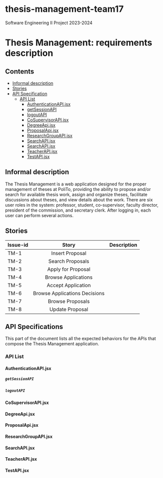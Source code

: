 # thesis-management-team17
Software Engineering II Project 2023-2024

# Thesis Management: requirements description

## Contents

- [Informal description](#informal-description)
- [Stories](#stories)
- [API Specification](#api-specifications)
  - [API List](#api-list)
    - [AuthenticationAPI.jsx](#authenticationApijsx)
     - [getSessionAPI](#getsessionapi)
     - [logoutAPI](#logoutapi)
    - [CoSupervisorAPI.jsx](#cosupervisorApijsx)
    - [DegreeApi.jsx](#degreeApijsx)
    - [ProposalApi.jsx](#proposalApijsx)
    - [ResearchGroupAPI.jsx](#researchgroupApijsx)
    - [SearchAPI.jsx](#searchApijsx)
    - [SearchAPI.jsx](#searchApijsx)
    - [TeacherAPI.jsx](#teacherApijsx)
    - [TestAPI.jsx](#testApijsx)


## Informal description

The Thesis Management is a web application designed for the proper management of theses at PoliTo, providing the ability to propose and/or search for available thesis work, assign and organize theses, facilitate discussions about theses, and view details about the work. There are six user roles in the system: professor, student, co-supervisor, faculty director, president of the commission, and secretary clerk. After logging in, each user can perform several actions.

## Stories

| Issue-id            |  Story                        |      Description                                   |
| ------------------- | :---------------------------: | -------------------------------------------------: |
| TM-1                | Insert Proposal               |                                                    |
| TM-2                | Search Proposals              |                                                    |
| TM-3                | Apply for Proposal            |                                                    |
| TM-4                | Browse Applications           |                                                    |
| TM-5                | Accept Application            |                                                    |
| TM-6                | Browse Applications Decisions |                                                    |
| TM-7                | Browse Proposals              |                                                    |
| TM-8                | Update Proposal               |                                                    |

## API Specifications

This part of the document lists all the expected behaviors for the APIs that compose the Thesis Management application.

### API List

#### AuthenticationAPI.jsx

##### `getSessionAPI`



##### `logoutAPI`



#### CoSupervisorAPI.jsx



#### DegreeApi.jsx



#### ProposalApi.jsx



#### ResearchGroupAPI.jsx



#### SearchAPI.jsx



#### TeacherAPI.jsx



#### TestAPI.jsx


